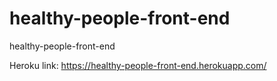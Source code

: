 # healthy-people-front-end
healthy-people-front-end

Heroku link: https://healthy-people-front-end.herokuapp.com/
